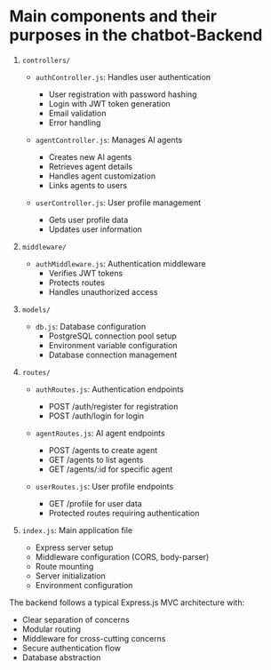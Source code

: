# Main components and their purposes in the chatbot-Backend #

1. `controllers/`
   - `authController.js`: Handles user authentication
     - User registration with password hashing
     - Login with JWT token generation
     - Email validation
     - Error handling

   - `agentController.js`: Manages AI agents
     - Creates new AI agents
     - Retrieves agent details
     - Handles agent customization
     - Links agents to users

   - `userController.js`: User profile management
     - Gets user profile data
     - Updates user information

2. `middleware/`
   - `authMiddleware.js`: Authentication middleware
     - Verifies JWT tokens
     - Protects routes
     - Handles unauthorized access

3. `models/`
   - `db.js`: Database configuration
     - PostgreSQL connection pool setup
     - Environment variable configuration
     - Database connection management

4. `routes/`
   - `authRoutes.js`: Authentication endpoints
     - POST /auth/register for registration
     - POST /auth/login for login

   - `agentRoutes.js`: AI agent endpoints
     - POST /agents to create agent
     - GET /agents to list agents
     - GET /agents/:id for specific agent

   - `userRoutes.js`: User profile endpoints
     - GET /profile for user data
     - Protected routes requiring authentication

5. `index.js`: Main application file
   - Express server setup
   - Middleware configuration (CORS, body-parser)
   - Route mounting
   - Server initialization
   - Environment configuration

The backend follows a typical Express.js MVC architecture with:
- Clear separation of concerns
- Modular routing
- Middleware for cross-cutting concerns
- Secure authentication flow
- Database abstraction

